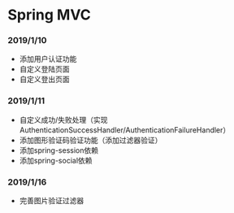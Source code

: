 # Spring MVC

### 2019/1/10 
- 添加用户认证功能
- 自定义登陆页面
- 自定义登出页面 
### 2019/1/11
- 自定义成功/失败处理（实现AuthenticationSuccessHandler/AuthenticationFailureHandler）
- 添加图形验证码验证功能（添加过滤器验证）
- 添加spring-session依赖
- 添加spring-social依赖
### 2019/1/16
- 完善图片验证过滤器